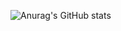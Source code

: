 ![Anurag's GitHub stats](https://github-readme-stats.vercel.app/api?username=anuraghazra&show_icons=true&bg_color=00000000)


